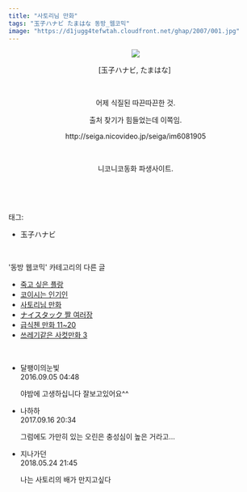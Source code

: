 ```yaml
---
title: "사토리님 만화"
tags: "玉子ハナビ たまはな 동방_웹코믹"
image: "https://d1jugg4tefwtah.cloudfront.net/ghap/2007/001.jpg"
---
```

<div class="article">
<p style="text-align: center; clear: none; float: none;"><img src="{{ site.imgserver11 }}/ghap/2007/001.jpg"/></p>
<p style="text-align: center; clear: none; float: none;">[玉子ハナビ, たまはな] </p>
<p style="text-align: center; clear: none; float: none;"><br/></p>
<p style="text-align: center; clear: none; float: none;">어제 식질된 따끈따끈한 것.</p>
<p style="text-align: center; clear: none; float: none;">출처 찾기가 힘들었는데 이쪽임.</p>
<p style="text-align: center; clear: none; float: none;">http://seiga.nicovideo.jp/seiga/im6081905</p>
<p style="text-align: center; clear: none; float: none;"><br/></p>
<p style="text-align: center; clear: none; float: none;">니코니코동화 파생사이트.</p>
<p style="text-align: left; clear: none; float: none;"><br/></p>
</div><br/>
<div class="tagTrail">
<p>태그: </p>
<ul>
<li>玉子ハナビ</li>
</ul>
</div><br/>
<div class="another">
<p>'동방 웹코믹' 카테고리의 다른 글</p>
<ul>
<li><a href="/ghap_2024">죽고 싶은 플랑</a></li>
<li><a href="/ghap_2009">코이시는 인기인</a></li>
<li><a href="/ghap_2007">사토리님 만화</a></li>
<li><a href="/ghap_2006">ナイスタック 짤 여러장</a></li>
<li><a href="/ghap_2005">급식첸 만화 11~20</a></li>
<li><a href="/ghap_2004">쓰레기같은 사컷만화 3</a></li>
</ul>
</div><br/>
<div class="cb_module cb_fluid">
<div class="cb_wrt cb_profile">
<div class="comment">
<ul>
<li class="cb_thumb_off" id="comment14798696">
<div class="cb_comment_area">
<div class="cb_info_area">
<div class="cb_section">
<span class="cb_nick_name">달팽이의눈빛</span>
</div>
<div class="cb_section">
<span class="cb_date">2016.09.05 04:48 </span>
</div>
</div>
<div class="cb_dsc_comment">
<p class="cb_dsc">
											야밤에 고생하십니다 잘보고있어요^^
										</p>
</div>
</div></li>
<li class="cb_thumb_off" id="comment15084211">
<div class="cb_comment_area">
<div class="cb_info_area">
<div class="cb_section">
<span class="cb_nick_name">나하하</span>
</div>
<div class="cb_section">
<span class="cb_date">2017.09.16 20:34 </span>
</div>
</div>
<div class="cb_dsc_comment">
<p class="cb_dsc">
											그럼에도 가만히 있는 오린은 충성심이 높은 거라고…
										</p>
</div>
</div></li>
<li class="cb_thumb_off" id="comment15261244">
<div class="cb_comment_area">
<div class="cb_info_area">
<div class="cb_section">
<span class="cb_nick_name">지나가던</span>
</div>
<div class="cb_section">
<span class="cb_date">2018.05.24 21:45 </span>
</div>
</div>
<div class="cb_dsc_comment">
<p class="cb_dsc">
											나는 사토리의 배가 만지고싶다
										</p>
</div>
</div></li>
</ul>
</div>
</div><!-- commentList close -->
</div><br/>
